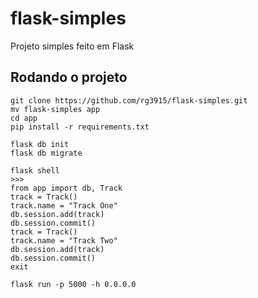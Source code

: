 # flask-simples

Projeto simples feito em Flask

## Rodando o projeto

```
git clone https://github.com/rg3915/flask-simples.git
mv flask-simples app
cd app
pip install -r requirements.txt

flask db init
flask db migrate

flask shell
>>>
from app import db, Track
track = Track()
track.name = "Track One"
db.session.add(track)
db.session.commit()
track = Track()
track.name = "Track Two"
db.session.add(track)
db.session.commit()
exit

flask run -p 5000 -h 0.0.0.0
```

